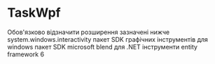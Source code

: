 # TaskWpf
Обов'язково відзначити розширення зазначені нижче
system.windows.interactivity
пакет SDK графічних інструментів для windows
пакет SDK microsoft blend для .NET
інструменти entity framework 6
